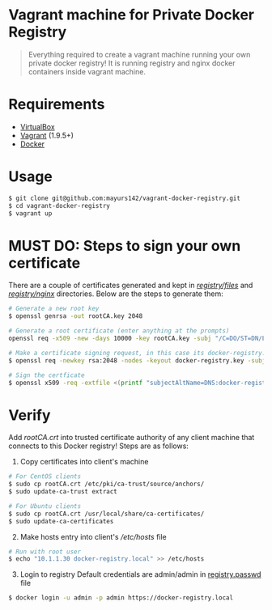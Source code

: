 # Vagrant machine for Private Docker Registry
>Everything required to create a vagrant machine running your own private docker registry!
>It is running registry and nginx docker containers inside vagrant machine.

# Requirements
  - [VirtualBox][1]
  - [Vagrant][2] (1.9.5+)
  - [Docker][5]

# Usage
```sh
$ git clone git@github.com:mayurs142/vagrant-docker-registry.git
$ cd vagrant-docker-registry
$ vagrant up
```

# MUST DO: Steps to sign your own certificate
There are a couple of certificates generated and kept in *[registry/files][3]* and *[registry/nginx][4]* directories.
Below are the steps to generate them:
```sh
# Generate a new root key
$ openssl genrsa -out rootCA.key 2048

# Generate a root certificate (enter anything at the prompts)
openssl req -x509 -new -days 10000 -key rootCA.key -subj "/C=DO/ST=DN/L=DN/O=Evaldez, Inc./CN=Evaldez Root CA" -out rootCA.crt

# Make a certificate signing request, in this case its docker-registry.local
$ openssl req -newkey rsa:2048 -nodes -keyout docker-registry.key -subj "/C=DO/ST=DN/L=DN/O=Evaldez, Inc./CN=*.example.com" -out docker-registry.local.csr

# Sign the certficate
$ openssl x509 -req -extfile <(printf "subjectAltName=DNS:docker-registry.local,DNS:docker-registry.local") -in docker-registry.local.csr -CA rootCA.crt -CAkey rootCA.key -CAcreateserial -out docker-registry.crt -days 10000
```

# Verify
Add *rootCA.crt* into trusted certificate authority of any client machine that connects to this Docker registry!
Steps are as follows:
1. Copy certificates into client's machine
```sh
# For CentOS clients
$ sudo cp rootCA.crt /etc/pki/ca-trust/source/anchors/
$ sudo update-ca-trust extract

# For Ubuntu clients
$ sudo cp rootCA.crt /usr/local/share/ca-certificates/
$ sudo update-ca-certificates
```
2. Make hosts entry into client's */etc/hosts* file
```sh
# Run with root user
$ echo "10.1.1.30 docker-registry.local" >> /etc/hosts
```
3. Login to registry
Default credentials are admin/admin in [registry.passwd][6] file
```sh
$ docker login -u admin -p admin https://docker-registry.local
```

[1]: https://www.virtualbox.org/wiki/Downloads
[2]: http://www.vagrantup.com/downloads.html
[3]: https://github.com/mayurs142/vagrant-docker-registry/tree/master/registry/files
[4]: https://github.com/mayurs142/vagrant-docker-registry/tree/master/registry/nginx
[5]: https://docs.docker.com/install/
[6]: https://github.com/mayurs142/vagrant-docker-registry/blob/master/registry/nginx/registry.passwd
